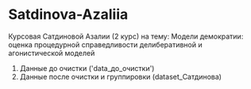 # Satdinova-Azaliia
Курсовая Сатдиновой Азалии (2 курс) на тему: Модели демократии: оценка процедурной справедливости делиберативной и агонистической моделей
1) Данные до очистки ('data_до_очистки')
2) Данные после очистки и группировки (dataset_Сатдинова)

